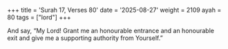 +++
title = 'Surah 17, Verses 80'
date = '2025-08-27'
weight = 2109
ayah = 80
tags = ["lord"]
+++

And say, “My Lord! Grant me an honourable entrance and an honourable exit and give me a supporting authority from Yourself.”